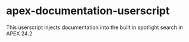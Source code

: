 # apex-documentation-userscript
This userscript injects documentation into the built in spotlight search in APEX 24.2
